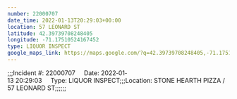 ```yaml
---
number: 22000707
date_time: 2022-01-13T20:29:03+00:00
location: 57 LEONARD ST
latitude: 42.39739708248405
longitude: -71.17510524167452
type: LIQUOR INSPECT
google_maps_link: https://maps.google.com/?q=42.39739708248405,-71.17510524167452
---
```


;;;Incident #: 22000707     Date: 2022‐01‐13 20:29:03     Type: LIQUOR INSPECT;;;Location: STONE HEARTH PIZZA / 57 LEONARD ST;;;;;;
